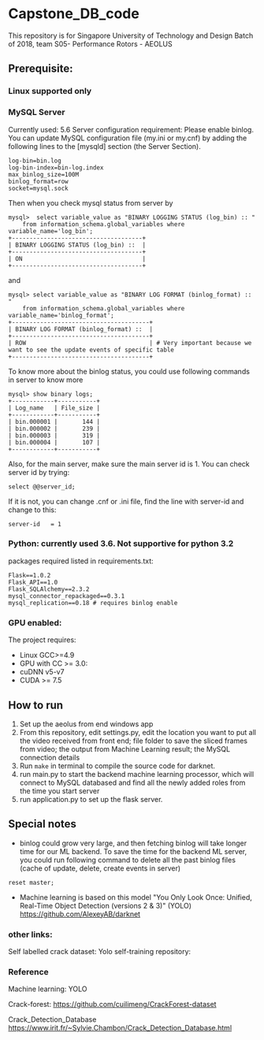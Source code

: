 # Capstone_DB_code
This repository is for Singapore University of Technology and Design Batch of 2018, team S05- Performance Rotors - AEOLUS

## Prerequisite:
### Linux supported only

### MySQL Server
Currently used: 5.6
Server configuration requirement:
Please enable binlog. 
You can update MySQL configuration file (my.ini or my.cnf)  by adding the following lines to the [mysqld] section (the Server Section).
```
log-bin=bin.log
log-bin-index=bin-log.index
max_binlog_size=100M
binlog_format=row
socket=mysql.sock
```

Then when you check mysql status from server by 
```
mysql>  select variable_value as "BINARY LOGGING STATUS (log_bin) :: " 
    from information_schema.global_variables where variable_name='log_bin';
+-------------------------------------+
| BINARY LOGGING STATUS (log_bin) ::  |
+-------------------------------------+
| ON                                  |
+-------------------------------------+
```
and 
```
mysql> select variable_value as "BINARY LOG FORMAT (binlog_format) :: " 
    from information_schema.global_variables where variable_name='binlog_format';
+---------------------------------------+
| BINARY LOG FORMAT (binlog_format) ::  |
+---------------------------------------+
| ROW                                   | # Very important because we want to see the update events of specific table
+---------------------------------------+
```
To know more about the binlog status, you could use following commands in server to know more 
```
mysql> show binary logs;
+------------+-----------+
| Log_name   | File_size |
+------------+-----------+
| bin.000001 |       144 |
| bin.000002 |       239 |
| bin.000003 |       319 |
| bin.000004 |       107 |
+------------+-----------+
```

Also, for the main server, make sure the main server id is 1. You can check server id by trying:
```
select @@server_id;
```
If it is not, you can change .cnf or .ini file, find the line with server-id and change to this:
```
server-id	= 1
```

### Python: currently used 3.6. Not supportive for python 3.2
packages required listed in requirements.txt:
```
Flask==1.0.2
Flask_API==1.0
Flask_SQLAlchemy==2.3.2
mysql_connector_repackaged==0.3.1
mysql_replication==0.18 # requires binlog enable
```

### GPU enabled:
The project requires:
* Linux GCC>=4.9
* GPU with CC >= 3.0:
* cuDNN v5-v7
* CUDA >= 7.5

## How to run
1. Set up the aeolus from end windows app
2. From this repository, edit settings.py, edit the location you want to put all the video received from front end; 
  file folder to save the sliced frames from video;
  the output from Machine Learning result;
  the MySQL connection details
3. Run ```make``` in terminal to compile the source code for darknet.
4. run main.py to start the backend machine learning processor, which will connect to MySQL databased and find all the newly added roles from the time you start server
4. run application.py to set up the flask server.

## Special notes
* binlog could grow very large, and then fetching binlog will take longer time for our ML backend. To save the time for the backend ML server, you could run following command to delete all the past binlog files (cache of update, delete, create events in server)
```
reset master;
```

* Machine learning is based on this model
"You Only Look Once: Unified, Real-Time Object Detection (versions 2 & 3)" (YOLO)
https://github.com/AlexeyAB/darknet

### other links:
Self labelled crack dataset: 
Yolo self-training repository: 

### Reference
Machine learning:
YOLO

Crack-forest: https://github.com/cuilimeng/CrackForest-dataset

Crack_Detection_Database https://www.irit.fr/~Sylvie.Chambon/Crack_Detection_Database.html


